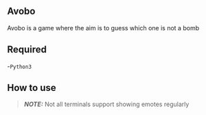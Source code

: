 
## Avobo
Avobo is a game where the aim is to guess which one is not a bomb</p>


## Required
  -`Python3`
## How to use


> **_NOTE:_** Not all terminals support showing emotes regularly
